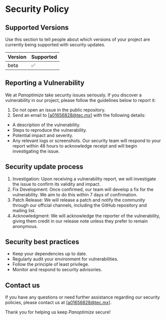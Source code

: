 # Security Policy

## Supported Versions

Use this section to tell people about which versions of your project are
currently being supported with security updates.

| Version | Supported          |
| ------- | ------------------ |
| beta    | :white_check_mark: |

## Reporting a Vulnerability

We at _Panoptimize_ take security issues seriously. If you discover a vulnerability in our project, please follow the guidelines below to report it:

1. Do not open an issue in the public repository.
2. Send an email to [a01656828@tec.mx] with the following details:
- A description of the vulnerability.
- Steps to reproduce the vulnerability.
- Potential impact and severity.
- Any relevant logs or screenshots.
Our security team will respond to your report within 48 hours to acknowledge receipt and will begin investigating the issue.

## Security update process
1. Investigation: Upon receiving a vulnerability report, we will investigate the issue to confirm its validity and impact.
2. Fix Development: Once confirmed, our team will develop a fix for the vulnerability. We aim to do this within 7 days of confirmation.
3. Patch Release: We will release a patch and notify the community through our official channels, including the GitHub repository and mailing list.
4. Acknowledgment: We will acknowledge the reporter of the vulnerability, giving them credit in our release note unless they prefer to remain anonymous.

## Security best practices
- Keep your dependencies up to date.
- Regularly audit your environment for vulnerabilities.
- Follow the principle of least privilege.
- Monitor and respond to security advisories.

## Contact us
If you have any questions or need further assistance regarding our security policies, please contact us at [a01656828@tec.mx].

Thank you for helping us keep _Panoptimize_ secure!
